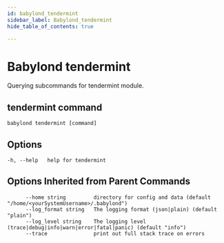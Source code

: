 ```yaml
---
id: babylond_tendermint
sidebar_label: Babylond_tendermint
hide_table_of_contents: true

---
```


# Babylond tendermint
Querying subcommands for tendermint module.
## tendermint command
```
babylond tendermint [command]
```
## Options
```
-h, --help   help for tendermint
```
## Options Inherited from Parent Commands
```
      --home string         directory for config and data (default "/home/<yourSystemUsername>/.babylond")
      --log_format string   The logging format (json|plain) (default "plain")
      --log_level string    The logging level (trace|debug|info|warn|error|fatal|panic) (default "info")
      --trace               print out full stack trace on errors
```